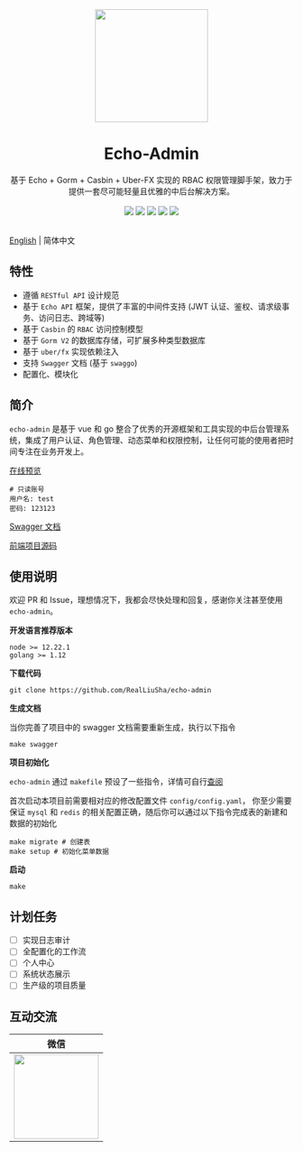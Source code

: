 <div align=center>
<img src="https://images.liusha.me/common/logo.png" width=200" height="200" />
</div>

<h1 align="center">Echo-Admin</h1>

<div align="center">
 基于 Echo + Gorm + Casbin + Uber-FX 实现的 RBAC 权限管理脚手架，致力于提供一套尽可能轻量且优雅的中后台解决方案。

<br/>
<br/>

<div align=center>
<img src="https://img.shields.io/badge/golang-1.12-blue"/>
<img src="https://img.shields.io/badge/echo-4.2.2-lightBlue"/>
<img src="https://img.shields.io/badge/gorm-1.21.8-red"/>
<img src="https://img.shields.io/badge/casbin-2.26.0-brightgreen"/>
<img src="https://img.shields.io/badge/vue-2.6.12-green"/>
</div>

<br/>
</div>

[English](https://github.com/RealLiuSha/echo-admin/blob/main/README.en.md) | 简体中文

## 特性
* 遵循 `RESTful API` 设计规范
* 基于 `Echo API` 框架，提供了丰富的中间件支持 (JWT 认证、鉴权、请求级事务、访问日志、跨域等)
* 基于 `Casbin` 的 `RBAC` 访问控制模型
* 基于 `Gorm V2` 的数据库存储，可扩展多种类型数据库
* 基于 `uber/fx` 实现依赖注入
* 支持 `Swagger` 文档 (基于 `swaggo`)
* 配置化、模块化

## 简介

`echo-admin` 是基于 vue 和 go 整合了优秀的开源框架和工具实现的中后台管理系统，集成了用户认证、角色管理、动态菜单和权限控制，让任何可能的使用者把时间专注在业务开发上。

[在线预览](https://admin.srelab.cn)
 
```
# 只读账号
用户名: test
密码: 123123
```

[Swagger 文档](https://admin.srelab.cn/swagger/index.html)

[前端项目源码](https://github.com/RealLiuSha/echo-admin-ui)

## 使用说明

欢迎 PR 和 Issue，理想情况下，我都会尽快处理和回复，感谢你关注甚至使用 `echo-admin`。

**开发语言推荐版本**

```
node >= 12.22.1
golang >= 1.12 
```

**下载代码**

```
git clone https://github.com/RealLiuSha/echo-admin
```

**生成文档**

当你完善了项目中的 swagger 文档需要重新生成，执行以下指令

```
make swagger
```

**项目初始化**

`echo-admin` 通过 `makefile` 预设了一些指令，详情可自行[查阅](https://github.com/RealLiuSha/echo-admin/blob/main/Makefile)

首次启动本项目前需要相对应的修改配置文件 `config/config.yaml`， 你至少需要保证 `mysql` 和 `redis` 的相关配置正确，随后你可以通过以下指令完成表的新建和数据的初始化 

```
make migrate # 创建表
make setup # 初始化菜单数据
```

**启动**

```
make
```

## 计划任务

- [ ] 实现日志审计
- [ ] 全配置化的工作流
- [ ] 个人中心
- [ ] 系统状态展示
- [ ] 生产级的项目质量

## 互动交流

| 微信 |
|  :---:  | 
| <img width="150" src="https://images.liusha.me/20210507/20210507183345.jpg"> 